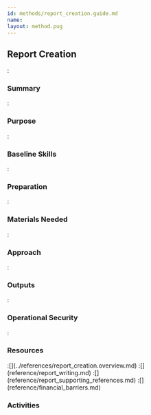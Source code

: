 ```yaml
---
id: methods/report_creation.guide.md
name: 
layout: method.pug
---
```

## Report Creation

:[](../reporting/report_creation/quote.md)
### Summary

:[](../reporting/report_creation/summary.md)
### Purpose

:[](../reporting/report_creation/purpose.md)
### Baseline Skills

:[](../reporting/report_creation/baseline_skills.md)
### Preparation

:[](../reporting/report_creation/preparation.md)
### Materials Needed

:[](../reporting/report_creation/materials_needed.md)
### Approach

:[](../reporting/report_creation/approach.md)
### Outputs

:[](../reporting/report_creation/output.md)
### Operational Security

:[](../reporting/report_creation/operational_security.md)
### Resources
<div class="greybox">
:[](../references/report_creation.overview.md)
:[](reference/report_writing.md)
:[](reference/report_supporting_references.md)
:[](reference/financial_barriers.md)
</div>

### Activities
